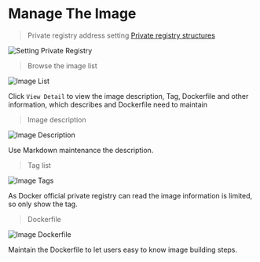 # Manage The Image

> Private registry address setting [Private registry structures](build-registry.md)

![Setting Private Registry](_media/setting-private-registry.png)

> Browse the image list

![Image List](_media/image-list.png)

Click `View Detail` to view the image description, Tag, Dockerfile and other information, which describes and Dockerfile need to maintain

> Image description

![Image Description](_media/image-description.png)

Use Markdown maintenance the description.

> Tag list

![Image Tags](_media/image-tags.png)

As Docker official private registry can read the image information is limited, so only show the tag.

> Dockerfile

![Image Dockerfile](_media/image-dockerfile.png)

Maintain the Dockerfile to let users easy to know image building steps.
